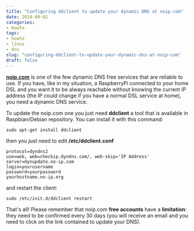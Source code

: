 ```yaml
---
title: "Configuring ddclient to update your dynamic DNS at noip.com"
date: 2014-09-02
categories: 
- HowTo
tags: 
- howto
- linux
- dns
slug: "configuring-ddclient-to-update-your-dynamic-dns-at-noip-com"
draft: false
---
```


[**noip.com**](http://noip.com) is one of the few dynamic DNS free
services that are reliable to use. If you have, like in my situation, a
RaspberryPi connected to your home DSL and you want it to be always
reachable without knowing the current IP address (the IP could change if
you have a normal DSL service at home), you need a dynamic DNS service.

To update the noip.com one you just need **ddclient** a tool that is
available in Raspbian/Debian repository. You can install it with this
command:

```shell
sudo apt-get install ddclient
```

then you just need to edit **/etc/ddclient.conf**

```shell
protocol=dyndns2
use=web, web=checkip.dyndns.com/, web-skip='IP Address'
server=dynupdate.no-ip.com
login=yourusername
password=yourpassword
yourhostname.no-ip.org
```

and restart the client:

```shell
sudo /etc/init.d/ddclient restart
```

That's all! Please remember that noip.com **free accounts** have a
**limitation**: they need to be confirmed every 30 days (you will
receive an email and you need to click on the link contained to update
your DNS).

